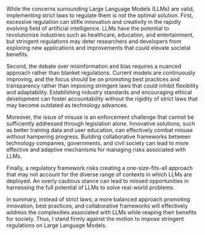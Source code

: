 While the concerns surrounding Large Language Models (LLMs) are valid, implementing strict laws to regulate them is not the optimal solution. First, excessive regulation can stifle innovation and creativity in the rapidly evolving field of artificial intelligence. LLMs have the potential to revolutionize industries such as healthcare, education, and entertainment, but stringent regulations may deter researchers and developers from exploring new applications and improvements that could elevate societal benefits.

Second, the debate over misinformation and bias requires a nuanced approach rather than blanket regulations. Current models are continuously improving, and the focus should be on promoting best practices and transparency rather than imposing stringent laws that could inhibit flexibility and adaptability. Establishing industry standards and encouraging ethical development can foster accountability without the rigidity of strict laws that may become outdated as technology advances.

Moreover, the issue of misuse is an enforcement challenge that cannot be sufficiently addressed through legislation alone. Innovative solutions, such as better training data and user education, can effectively combat misuse without hampering progress. Building collaborative frameworks between technology companies, governments, and civil society can lead to more effective and adaptive mechanisms for managing risks associated with LLMs.

Finally, a regulatory framework risks creating a one-size-fits-all approach that may not account for the diverse range of contexts in which LLMs are deployed. An overly cautious stance can lead to missed opportunities in harnessing the full potential of LLMs to solve real-world problems.

In summary, instead of strict laws, a more balanced approach promoting innovation, best practices, and collaborative frameworks will effectively address the complexities associated with LLMs while reaping their benefits for society. Thus, I stand firmly against the motion to impose stringent regulations on Large Language Models.